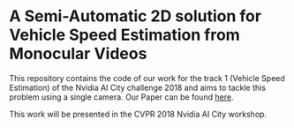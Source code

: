 # A Semi-Automatic 2D solution for Vehicle Speed Estimation from Monocular Videos

This repository contains the code of our work for the track 1 (Vehicle Speed Estimation) of the Nvidia AI City challenge 2018 and aims to tackle this problem using a single camera. Our Paper can be found [here](http://openaccess.thecvf.com/content_cvpr_2018_workshops/papers/w3/Kumar_A_Semi-Automatic_2D_CVPR_2018_paper.pdf).

This work will be presented in the CVPR 2018 Nvidia AI City workshop. 


